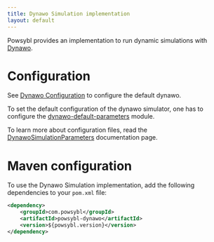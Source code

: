 ```yaml
---
title: Dynawo Simulation implementation
layout: default
---
```


Powsybl provides an implementation to run dynamic simulations with [Dynawo](https://dynawo.github.io/).

# Configuration
See [Dynawo Configuration](../../pages/documentation/user/configuration/dynawo.md) to configure the default dynawo.

To set the default configuration of the dynawo simulator, one has to configure the
[dynawo-default-parameters](../../pages/documentation/user/configuration/dynawo-default-parameters.md) module.

To learn more about configuration files, read the [DynawoSimulationParameters](../configuration/parameters/DynawoSimulationParameters.md) documentation
page.

# Maven configuration
To use the Dynawo Simulation implementation, add the following dependencies to your `pom.xml` file:
```xml
<dependency>
    <groupId>com.powsybl</groupId>
    <artifactId>powsybl-dynawo</artifactId>
    <version>${powsybl.version}</version>
</dependency>
```